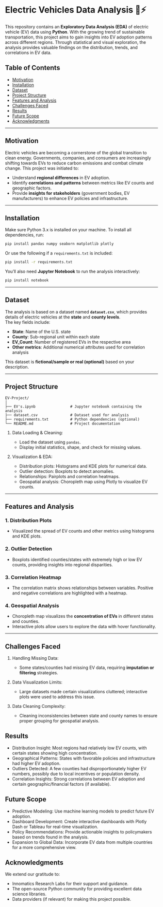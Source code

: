 
# Electric Vehicles Data Analysis 🚗⚡

This repository contains an **Exploratory Data Analysis (EDA)** of electric vehicle (EV) data using **Python**. With the growing trend of sustainable transportation, this project aims to gain insights into EV adoption patterns across different regions. Through statistical and visual exploration, the analysis provides valuable findings on the distribution, trends, and correlations in EV data.

## Table of Contents
- [Motivation](#motivation)
- [Installation](#installation)
- [Dataset](#dataset)
- [Project Structure](#project-structure)
- [Features and Analysis](#features-and-analysis)
- [Challenges Faced](#challenges-faced)
- [Results](#results)
- [Future Scope](#future-scope)
- [Acknowledgments](#acknowledgments)

---

## Motivation
Electric vehicles are becoming a cornerstone of the global transition to clean energy. Governments, companies, and consumers are increasingly shifting towards EVs to reduce carbon emissions and combat climate change. This project was initiated to:
- Understand **regional differences** in EV adoption.
- Identify **correlations and patterns** between metrics like EV counts and geographic factors.
- Provide **insights for stakeholders** (government bodies, EV manufacturers) to enhance EV policies and infrastructure.

---

## Installation

Make sure Python 3.x is installed on your machine. To install all dependencies, run:

```bash
pip install pandas numpy seaborn matplotlib plotly
```

Or use the following if a `requirements.txt` is included:

```bash
pip install -r requirements.txt
```

You’ll also need **Jupyter Notebook** to run the analysis interactively:

```bash
pip install notebook
```

---

## Dataset

The analysis is based on a dataset named **`dataset.csv`**, which provides details of electric vehicles at the **state** and **county levels**.  
The key fields include:

- **State**: Name of the U.S. state  
- **County**: Sub-regional unit within each state  
- **EV_Count**: Number of registered EVs in the respective area  
- **Other metrics**: Additional numerical attributes used for correlation analysis  

This dataset is **fictional/sample or real (optional)** based on your description.

---

## Project Structure

```
EV-Project/
│
├── EV's.ipynb                # Jupyter notebook containing the analysis
├── dataset.csv               # Dataset used for analysis
├── requirements.txt          # Python dependencies (optional)
└── README.md                 # Project documentation
```

1. Data Loading & Cleaning:
   - Load the dataset using `pandas`.
   - Display initial statistics, shape, and check for missing values.

2. Visualization & EDA:
   - Distribution plots: Histograms and KDE plots for numerical data.
   - Outlier detection: Boxplots to detect anomalies.
   - Relationships: Pairplots and correlation heatmaps.
   - Geospatial analysis: Choropleth map using Plotly to visualize EV counts.

---

## Features and Analysis

### 1. Distribution Plots  
- Visualized the spread of EV counts and other metrics using histograms and KDE plots.

### 2. Outlier Detection  
- Boxplots identified counties/states with extremely high or low EV counts, providing insights into regional disparities.

### 3. Correlation Heatmap  
- The correlation matrix shows relationships between variables. Positive and negative correlations are highlighted with a heatmap.

### 4. Geospatial Analysis  
- Choropleth map visualizes the **concentration of EVs** in different states and counties.
- Interactive plots allow users to explore the data with hover functionality.

---

## Challenges Faced

1. Handling Missing Data: 
   - Some states/counties had missing EV data, requiring **imputation or filtering** strategies.
   
2. Data Visualization Limits: 
   - Large datasets made certain visualizations cluttered; interactive plots were used to address this issue.
   
3. Data Cleaning Complexity: 
   - Cleaning inconsistencies between state and county names to ensure proper grouping for geospatial analysis.



## Results

- Distribution Insight: Most regions had relatively low EV counts, with certain states showing high concentration.
- Geographical Patterns: States with favorable policies and infrastructure had higher EV adoption.
- Outliers Detected: A few counties had disproportionately higher EV numbers, possibly due to local incentives or population density.
- Correlation Insights: Strong correlations between EV adoption and certain geographic/financial factors (if available).


## Future Scope

- Predictive Modeling: Use machine learning models to predict future EV adoption.
- Dashboard Development: Create interactive dashboards with Plotly Dash or Tableau for real-time visualization.
- Policy Recommendations: Provide actionable insights to policymakers based on trends found in the analysis.
- Expansion to Global Data: Incorporate EV data from multiple countries for a more comprehensive view.


## Acknowledgments

We extend our gratitude to:
- Innomatics Research Labs for their support and guidance.
- The open-source Python community for providing excellent data science libraries.
- Data providers (if relevant) for making this project possible.
